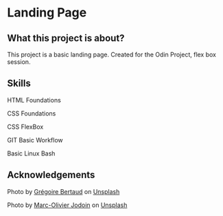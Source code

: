 <h1>Landing Page</h1>
<h2>What this project is about?</h2>
<p>This project is a basic landing page. Created for the Odin Project, flex box session.
<h2>Skills</h2>
<p>HTML Foundations</p>
<p>CSS Foundations</p>
<p>CSS FlexBox</p>
<p>GIT Basic Workflow</p>
<p>Basic Linux Bash</p>
<h2>Acknowledgements</h2>
<p>Photo by <a href="https://unsplash.com/@sirtook?utm_source=unsplash&utm_medium=referral&utm_content=creditCopyText">Grégoire Bertaud</a> on <a href="https://unsplash.com/s/photos/wolf?utm_source=unsplash&utm_medium=referral&utm_content=creditCopyText">Unsplash</a></p>
<p>Photo by <a href="https://unsplash.com/@marcojodoin?utm_source=unsplash&utm_medium=referral&utm_content=creditCopyText">Marc-Olivier Jodoin</a> on <a href="https://unsplash.com/s/photos/wolf?utm_source=unsplash&utm_medium=referral&utm_content=creditCopyText">Unsplash</a></p>
